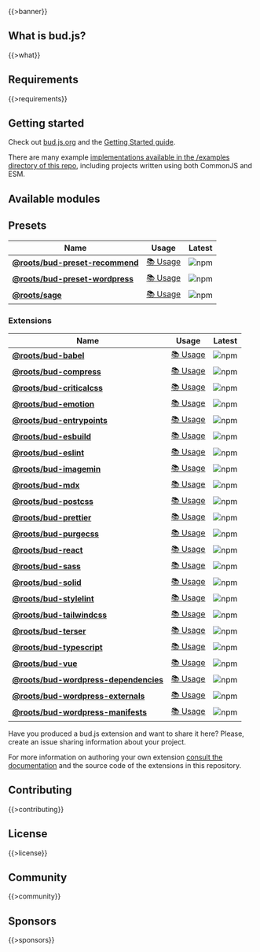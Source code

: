 {{>banner}}

## What is bud.js?

{{>what}}

## Requirements

{{>requirements}}

## Getting started

Check out [bud.js.org]({{projectConfig.url.docs}}) and the [Getting Started guide]({{projectConfig.url.docs}}/guides/getting-started).

There are many example [implementations available in the /examples directory of this repo]({{projectConfig.url.web}}/tree/master/examples), including projects written using both CommonJS and ESM.

## Available modules

## Presets

| Name                                                                                                       | Usage                                                                          | Latest                                                                                                 |
| ---------------------------------------------------------------------------------------------------------- | ------------------------------------------------------------------------------ | ------------------------------------------------------------------------------------------------------ |
| [**@roots/bud-preset-recommend**]({{projectConfig.url.web}}/tree/main/sources/@roots/bud-preset-recommend) | [📚 Usage]({{projectConfig.url.docs}}/extensions/presets/bud-preset-recommend) | ![npm](https://img.shields.io/npm/v/@roots/bud-preset-recommend.svg?color=%23525ddc&style=flat-square) |
| [**@roots/bud-preset-wordpress**]({{projectConfig.url.web}}/tree/main/sources/@roots/bud-preset-wordpress) | [📚 Usage]({{projectConfig.url.docs}}/extensions/presets/bud-preset-wordpress) | ![npm](https://img.shields.io/npm/v/@roots/bud-preset-wordpress.svg?color=%23525ddc&style=flat-square) |
| [**@roots/sage**]({{projectConfig.url.web}}/tree/main/sources/@roots/sage)                                 | [📚 Usage]({{projectConfig.url.docs}}/extensions/presets/sage)                 | ![npm](https://img.shields.io/npm/v/@roots/sage.svg?color=%23525ddc&style=flat-square)                 |

### Extensions

| Name                                                                                                                   | Usage                                                                         | Latest                                                                                                       |
| ---------------------------------------------------------------------------------------------------------------------- | ----------------------------------------------------------------------------- | ------------------------------------------------------------------------------------------------------------ |
| [**@roots/bud-babel**]({{projectConfig.url.web}}/tree/main/sources/@roots/bud-babel)                                   | [📚 Usage]({{projectConfig.url.docs}}/extensions/bud-babel/)                  | ![npm](https://img.shields.io/npm/v/@roots/bud-babel.svg?color=%23525ddc&style=flat-square)                  |
| [**@roots/bud-compress**]({{projectConfig.url.web}}/tree/main/sources/@roots/bud-compress)                             | [📚 Usage]({{projectConfig.url.docs}}/extensions/bud-compress/)               | ![npm](https://img.shields.io/npm/v/@roots/bud-compress.svg?color=%23525ddc&style=flat-square)               |
| [**@roots/bud-criticalcss**]({{projectConfig.url.web}}/tree/main/sources/@roots/bud-criticalcss)                       | [📚 Usage]({{projectConfig.url.docs}}/extensions/bud-criticalcss/)            | ![npm](https://img.shields.io/npm/v/@roots/bud-criticalcss.svg?color=%23525ddc&style=flat-square)            |
| [**@roots/bud-emotion**]({{projectConfig.url.web}}/tree/main/sources/@roots/bud-emotion)                               | [📚 Usage]({{projectConfig.url.docs}}/extensions/bud-emotion/)                | ![npm](https://img.shields.io/npm/v/@roots/bud-emotion.svg?color=%23525ddc&style=flat-square)                |
| [**@roots/bud-entrypoints**]({{projectConfig.url.web}}/tree/main/sources/@roots/bud-entrypoints)                       | [📚 Usage]({{projectConfig.url.docs}}/extensions/bud-entrypoints/)            | ![npm](https://img.shields.io/npm/v/@roots/bud-entrypoints.svg?color=%23525ddc&style=flat-square)            |
| [**@roots/bud-esbuild**]({{projectConfig.url.web}}/tree/main/sources/@roots/bud-esbuild)                               | [📚 Usage]({{projectConfig.url.docs}}/extensions/bud-esbuild/)                | ![npm](https://img.shields.io/npm/v/@roots/bud-esbuild.svg?color=%23525ddc&style=flat-square)                |
| [**@roots/bud-eslint**]({{projectConfig.url.web}}/tree/main/sources/@roots/bud-eslint)                                 | [📚 Usage]({{projectConfig.url.docs}}/extensions/bud-eslint/)                 | ![npm](https://img.shields.io/npm/v/@roots/bud-eslint.svg?color=%23525ddc&style=flat-square)                 |
| [**@roots/bud-imagemin**]({{projectConfig.url.web}}/tree/main/sources/@roots/bud-imagemin)                             | [📚 Usage]({{projectConfig.url.docs}}/extensions/bud-imagemin/)               | ![npm](https://img.shields.io/npm/v/@roots/bud-imagemin.svg?color=%23525ddc&style=flat-square)               |
| [**@roots/bud-mdx**]({{projectConfig.url.web}}/tree/main/sources/@roots/bud-mdx)                                       | [📚 Usage]({{projectConfig.url.docs}}/extensions/bud-mdx/)                    | ![npm](https://img.shields.io/npm/v/@roots/bud-mdx.svg?color=%23525ddc&style=flat-square)                    |
| [**@roots/bud-postcss**]({{projectConfig.url.web}}/tree/main/sources/@roots/bud-postcss)                               | [📚 Usage]({{projectConfig.url.docs}}/extensions/bud-postcss/)                | ![npm](https://img.shields.io/npm/v/@roots/bud-postcss.svg?color=%23525ddc&style=flat-square)                |
| [**@roots/bud-prettier**]({{projectConfig.url.web}}/tree/main/sources/@roots/bud-prettier)                             | [📚 Usage]({{projectConfig.url.docs}}/extensions/bud-prettier/)               | ![npm](https://img.shields.io/npm/v/@roots/bud-prettier.svg?color=%23525ddc&style=flat-square)               |
| [**@roots/bud-purgecss**]({{projectConfig.url.web}}/tree/main/sources/@roots/bud-purgecss)                             | [📚 Usage]({{projectConfig.url.docs}}/extensions/bud-purgecss/)               | ![npm](https://img.shields.io/npm/v/@roots/bud-purgecss.svg?color=%23525ddc&style=flat-square)               |
| [**@roots/bud-react**]({{projectConfig.url.web}}/tree/main/sources/@roots/bud-react)                                   | [📚 Usage]({{projectConfig.url.docs}}/extensions/bud-react/)                  | ![npm](https://img.shields.io/npm/v/@roots/bud-react.svg?color=%23525ddc&style=flat-square)                  |
| [**@roots/bud-sass**]({{projectConfig.url.web}}/tree/main/sources/@roots/bud-sass)                                     | [📚 Usage]({{projectConfig.url.docs}}/extensions/bud-sass/)                   | ![npm](https://img.shields.io/npm/v/@roots/bud-sass.svg?color=%23525ddc&style=flat-square)                   |
| [**@roots/bud-solid**]({{projectConfig.url.web}}/tree/main/sources/@roots/bud-solid)                                   | [📚 Usage]({{projectConfig.url.docs}}/extensions/bud-solid/)                  | ![npm](https://img.shields.io/npm/v/@roots/bud-solid.svg?color=%23525ddc&style=flat-square)                  |
| [**@roots/bud-stylelint**]({{projectConfig.url.web}}/tree/main/sources/@roots/bud-stylelint)                           | [📚 Usage]({{projectConfig.url.docs}}/extensions/bud-stylelint/)              | ![npm](https://img.shields.io/npm/v/@roots/bud-stylelint.svg?color=%23525ddc&style=flat-square)              |
| [**@roots/bud-tailwindcss**]({{projectConfig.url.web}}/tree/main/sources/@roots/bud-tailwindcss)                       | [📚 Usage]({{projectConfig.url.docs}}/extensions/bud-tailwindcss/)            | ![npm](https://img.shields.io/npm/v/@roots/bud-tailwindcss.svg?color=%23525ddc&style=flat-square)            |
| [**@roots/bud-terser**]({{projectConfig.url.web}}/tree/main/sources/@roots/bud-terser)                                 | [📚 Usage]({{projectConfig.url.docs}}/extensions/bud-terser/)                 | ![npm](https://img.shields.io/npm/v/@roots/bud-terser.svg?color=%23525ddc&style=flat-square)                 |
| [**@roots/bud-typescript**]({{projectConfig.url.web}}/tree/main/sources/@roots/bud-typescript)                         | [📚 Usage]({{projectConfig.url.docs}}/extensions/bud-typescript/)             | ![npm](https://img.shields.io/npm/v/@roots/bud-typescript.svg?color=%23525ddc&style=flat-square)             |
| [**@roots/bud-vue**]({{projectConfig.url.web}}/tree/main/sources/@roots/bud-vue)                                       | [📚 Usage]({{projectConfig.url.docs}}/extensions/bud-vue/)                    | ![npm](https://img.shields.io/npm/v/@roots/bud-vue.svg?color=%23525ddc&style=flat-square)                    |
| [**@roots/bud-wordpress-dependencies**]({{projectConfig.url.web}}/tree/main/sources/@roots/bud-wordpress-dependencies) | [📚 Usage]({{projectConfig.url.docs}}/extensions/bud-wordpress-dependencies/) | ![npm](https://img.shields.io/npm/v/@roots/bud-wordpress-dependencies.svg?color=%23525ddc&style=flat-square) |
| [**@roots/bud-wordpress-externals**]({{projectConfig.url.web}}/tree/main/sources/@roots/bud-wordpress-externals)       | [📚 Usage]({{projectConfig.url.docs}}/extensions/bud-wordpress-externals/)    | ![npm](https://img.shields.io/npm/v/@roots/bud-wordpress-externals.svg?color=%23525ddc&style=flat-square)    |
| [**@roots/bud-wordpress-manifests**]({{projectConfig.url.web}}/tree/main/sources/@roots/bud-wordpress-manifests)       | [📚 Usage]({{projectConfig.url.docs}}/extensions/bud-wordpress-manifests/)    | ![npm](https://img.shields.io/npm/v/@roots/bud-wordpress-manifests.svg?color=%23525ddc&style=flat-square)    |

Have you produced a bud.js extension and want to share it here? Please, create an issue sharing information about your project.

For more information on authoring your own extension [consult the documentation](https://bud.js.org/guides/extending/) and the source code of the extensions in this repository.

## Contributing

{{>contributing}}

## License

{{>license}}

## Community

{{>community}}

## Sponsors

{{>sponsors}}
